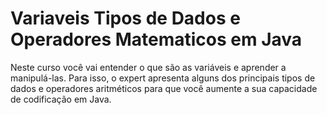 # Variaveis Tipos de Dados e Operadores Matematicos em Java
Neste curso você vai entender o que são as variáveis e aprender a manipulá-las. Para isso, o expert apresenta alguns dos principais tipos de dados e operadores aritméticos para que você aumente a sua capacidade de codificação em Java.
